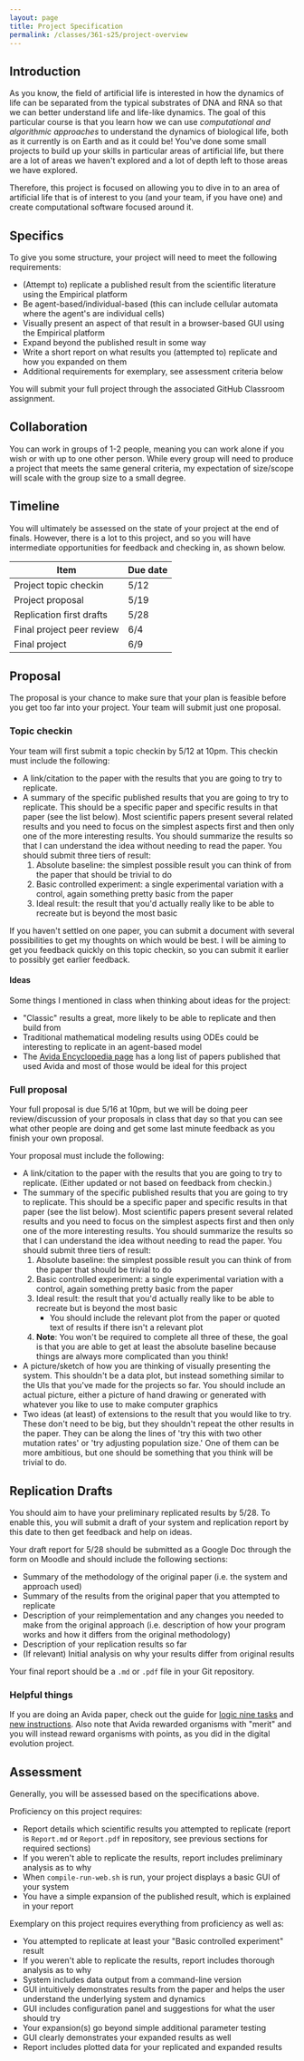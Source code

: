 ```yaml
---
layout: page
title: Project Specification
permalink: /classes/361-s25/project-overview
---
```


## Introduction
As you know, the field of artificial life is interested in how the dynamics of life can be separated from the typical substrates of DNA and RNA so that we can better understand life and life-like dynamics.
The goal of this particular course is that you learn how we can use *computational and algorithmic approaches* to understand the dynamics of biological life, both as it currently is on Earth and as it could be!
You've done some small projects to build up your skills in particular areas of artificial life, but there are a lot of areas we haven't explored and a lot of depth left to those areas we have explored.

Therefore, this project is focused on allowing you to dive in to an area of artificial life that is of interest to you (and your team, if you have one) and create computational software focused around it.

## Specifics
To give you some structure, your project will need to meet the following requirements:
* (Attempt to) replicate a published result from the scientific literature using the Empirical platform
* Be agent-based/individual-based (this can include cellular automata where the agent's are individual cells) 
* Visually present an aspect of that result in a browser-based GUI using the Empirical platform
* Expand beyond the published result in some way
* Write a short report on what results you (attempted to) replicate and how you expanded on them
* Additional requirements for exemplary, see assessment criteria below

You will submit your full project through the associated GitHub Classroom assignment.

## Collaboration
You can work in groups of 1-2 people, meaning you can work alone if you wish or with up to one other person. While every group will need to produce a project that meets the same general criteria, my expectation of size/scope will scale with the group size to a small degree.

## Timeline
You will ultimately be assessed on the state of your project at the end of finals.
However, there is a lot to this project, and so you will have intermediate opportunities for feedback and checking in, as shown below.

| Item | Due date |
|------|----------|
| Project topic checkin | 5/12|
| Project proposal | 5/19 |
| Replication first drafts | 5/28|
| Final project peer review | 6/4 |
| Final project | 6/9 |

## Proposal
The proposal is your chance to make sure that your plan is feasible before you get too far into your project.
Your team will submit just one proposal.

### Topic checkin
Your team will first submit a topic checkin by 5/12 at 10pm.
This checkin must include the following:
* A link/citation to the paper with the results that you are going to try to replicate.
* A summary of the specific published results that you are going to try to replicate. This should be a specific paper and specific results in that paper (see the list below). Most scientific papers present several related results and you need to focus on the simplest aspects first and then only one of the more interesting results. You should summarize the results so that I can understand the idea without needing to read the paper. You should submit three tiers of result:
    1. Absolute baseline: the simplest possible result you can think of from the paper that should be trivial to do
    2. Basic controlled experiment: a single experimental variation with a control, again something pretty basic from the paper
    3. Ideal result: the result that you'd actually really like to be able to recreate but is beyond the most basic

If you haven't settled on one paper, you can submit a document with several possibilities to get my thoughts on which would be best.
I will be aiming to get you feedback quickly on this topic checkin, so you can submit it earlier to possibly get earlier feedback.

#### Ideas
Some things I mentioned in class when thinking about ideas for the project:
* "Classic" results a great, more likely to be able to replicate and then build from
* Traditional mathematical modeling results using ODEs could be interesting to replicate in an agent-based model
* The [Avida Encyclopedia page](https://alife.org/encyclopedia/digital-evolution/avida/) has a long list of papers published that used Avida and most of those would be ideal for this project

### Full proposal
Your full proposal is due 5/16 at 10pm, but we will be doing peer review/discussion of your proposals in class that day so that you can see what other people are doing and get some last minute feedback as you finish your own proposal.

Your proposal must include the following:
* A link/citation to the paper with the results that you are going to try to replicate. (Either updated or not based on feedback from checkin.)
* The summary of the specific published results that you are going to try to replicate. This should be a specific paper and specific results in that paper (see the list below). Most scientific papers present several related results and you need to focus on the simplest aspects first and then only one of the more interesting results. You should summarize the results so that I can understand the idea without needing to read the paper. You should submit three tiers of result:
    1. Absolute baseline: the simplest possible result you can think of from the paper that should be trivial to do
    2. Basic controlled experiment: a single experimental variation with a control, again something pretty basic from the paper
    3. Ideal result: the result that you'd actually really like to be able to recreate but is beyond the most basic
        * You should include the relevant plot from the paper or quoted text of results if there isn't a relevant plot
    4. **Note**: You won't be required to complete all three of these, the goal is that you are able to get at least the absolute baseline because things are always more complicated than you think!
* A picture/sketch of how you are thinking of visually presenting the system. This shouldn't be a data plot, but instead something similar to the UIs that you've made for the projects so far. You should include an actual picture, either a picture of hand drawing or generated with whatever you like to use to make computer graphics
* Two ideas (at least) of extensions to the result that you would like to try. These don't need to be big, but they shouldn't repeat the other results in the paper. They can be along the lines of 'try this with two other mutation rates' or 'try adjusting population size.' One of them can be more ambitious, but one should be something that you think will be trivial to do.

## Replication Drafts

You should aim to have your preliminary replicated results by 5/28. 
To enable this, you will submit a draft of your system and replication report by this date to then get feedback and help on ideas.

Your draft report for 5/28 should be submitted as a Google Doc through the form on Moodle and should include the following sections:
* Summary of the methodology of the original paper (i.e. the system and approach used)
* Summary of the results from the original paper that you attempted to replicate
* Description of your reimplementation and any changes you needed to make from the original approach (i.e. description of how your program works and how it differs from the original methodology)
* Description of your replication results so far
* (If relevant) Initial analysis on why your results differ from original results

Your final report should be a `.md` or `.pdf` file in your Git repository.

### Helpful things
If you are doing an Avida paper, check out the guide for [logic nine tasks](logic-nine) and [new instructions](instructions-guide).
Also note that Avida rewarded organisms with "merit" and you will instead reward organisms with points, as you did in the digital evolution project.

## Assessment
Generally, you will be assessed based on the specifications above. 

Proficiency on this project requires:
* Report details which scientific results you attempted to replicate (report is `Report.md` or `Report.pdf` in repository, see previous sections for required sections)
* If you weren't able to replicate the results, report includes preliminary analysis as to why
* When `compile-run-web.sh` is run, your project displays a basic GUI of your system
* You have a simple expansion of the published result, which is explained in your report

Exemplary on this project requires everything from proficiency as well as:
* You attempted to replicate at least your "Basic controlled experiment" result
* If you weren't able to replicate the results, report includes thorough analysis as to why
* System includes data output from a command-line version
* GUI intuitively demonstrates results from the paper and helps the user understand the underlying system and dynamics
* GUI includes configuration panel and suggestions for what the user should try
* Your expansion(s) go beyond simple additional parameter testing
* GUI clearly demonstrates your expanded results as well
* Report includes plotted data for your replicated and expanded results
